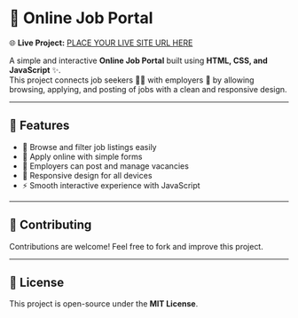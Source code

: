 # 💼 Online Job Portal  

🌐 **Live Project:** [PLACE YOUR LIVE SITE URL HERE](#)  

A simple and interactive **Online Job Portal** built using **HTML, CSS, and JavaScript** ✨.  
This project connects job seekers 👨‍💻 with employers 🏢 by allowing browsing, applying, and posting of jobs with a clean and responsive design.  

---

## 📌 Features  
- 🔎 Browse and filter job listings easily  
- 📝 Apply online with simple forms  
- 🏢 Employers can post and manage vacancies  
- 📱 Responsive design for all devices  
- ⚡ Smooth interactive experience with JavaScript  

---

## 🤝 Contributing  
Contributions are welcome! Feel free to fork and improve this project.  

---

## 📜 License  
This project is open-source under the **MIT License**.  
